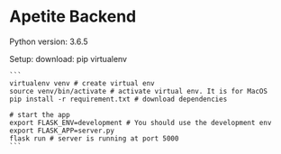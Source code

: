 # Apetite Backend

Python version: 3.6.5

Setup:
    download:
        pip
        virtualenv
        
    ```
    virtualenv venv # create virtual env
    source venv/bin/activate # activate virtual env. It is for MacOS
    pip install -r requirement.txt # download dependencies
    
    # start the app
    export FLASK_ENV=development # You should use the development env
    export FLASK_APP=server.py
    flask run # server is running at port 5000
    ``` 

